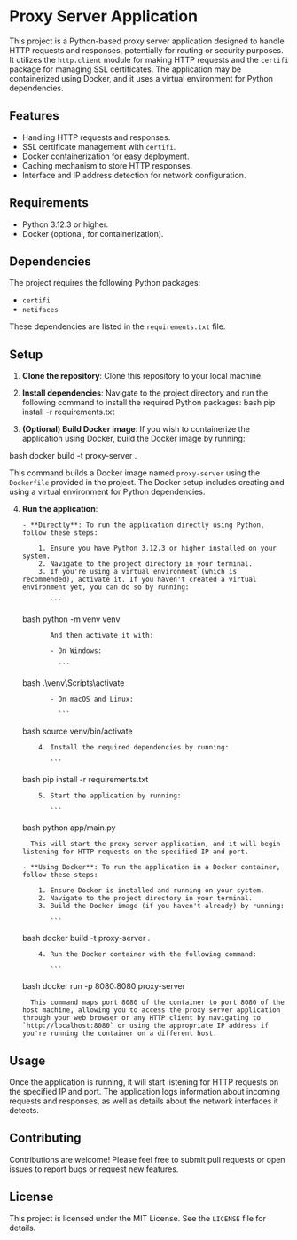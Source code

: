# Proxy Server Application

This project is a Python-based proxy server application designed to handle HTTP requests and responses, potentially for routing or security purposes. It utilizes the `http.client` module for making HTTP requests and the `certifi` package for managing SSL certificates. The application may be containerized using Docker, and it uses a virtual environment for Python dependencies.

## Features

- Handling HTTP requests and responses.
- SSL certificate management with `certifi`.
- Docker containerization for easy deployment.
- Caching mechanism to store HTTP responses.
- Interface and IP address detection for network configuration.

## Requirements

- Python 3.12.3 or higher.
- Docker (optional, for containerization).

## Dependencies

The project requires the following Python packages:

- `certifi`
- `netifaces`

These dependencies are listed in the `requirements.txt` file.

## Setup

1. **Clone the repository**: Clone this repository to your local machine.

2. **Install dependencies**: Navigate to the project directory and run the following command to install the required Python packages:
   bash pip install -r requirements.txt

3. **(Optional) Build Docker image**: If you wish to containerize the application using Docker, build the Docker image by running:

bash docker build -t proxy-server .

This command builds a Docker image named `proxy-server` using the `Dockerfile` provided in the project. The Docker setup includes creating and using a virtual environment for Python dependencies.

4.  **Run the application**:

        - **Directly**: To run the application directly using Python, follow these steps:

            1. Ensure you have Python 3.12.3 or higher installed on your system.
            2. Navigate to the project directory in your terminal.
            3. If you're using a virtual environment (which is recommended), activate it. If you haven't created a virtual environment yet, you can do so by running:

               ```

    bash python -m venv venv

               And then activate it with:

               - On Windows:

                 ```

    bash .\venv\Scripts\activate

               - On macOS and Linux:

                 ```

    bash source venv/bin/activate

            4. Install the required dependencies by running:

               ```

    bash pip install -r requirements.txt

            5. Start the application by running:

               ```

    bash python app/main.py

          This will start the proxy server application, and it will begin listening for HTTP requests on the specified IP and port.

        - **Using Docker**: To run the application in a Docker container, follow these steps:

            1. Ensure Docker is installed and running on your system.
            2. Navigate to the project directory in your terminal.
            3. Build the Docker image (if you haven't already) by running:

               ```

    bash docker build -t proxy-server .

            4. Run the Docker container with the following command:

               ```

    bash docker run -p 8080:8080 proxy-server

          This command maps port 8080 of the container to port 8080 of the host machine, allowing you to access the proxy server application through your web browser or any HTTP client by navigating to `http://localhost:8080` or using the appropriate IP address if you're running the container on a different host.

## Usage

Once the application is running, it will start listening for HTTP requests on the specified IP and port. The application logs information about incoming requests and responses, as well as details about the network interfaces it detects.

## Contributing

Contributions are welcome! Please feel free to submit pull requests or open issues to report bugs or request new features.

## License

This project is licensed under the MIT License. See the `LICENSE` file for details.
